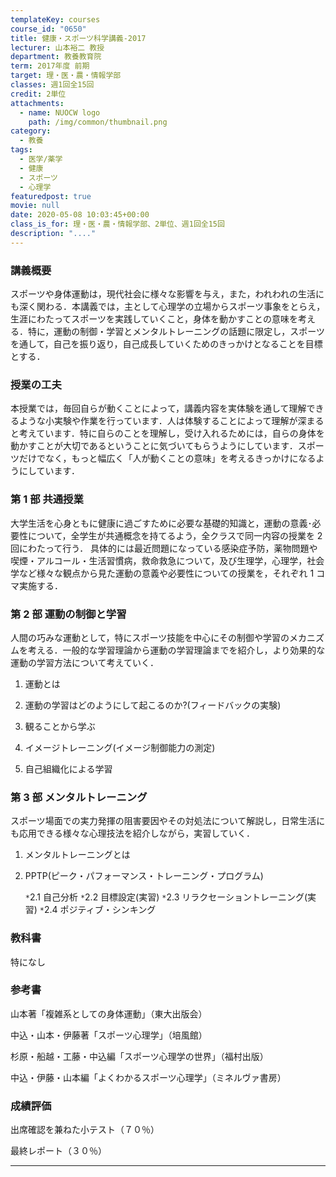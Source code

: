 ```yaml
---
templateKey: courses
course_id: "0650"
title: 健康・スポーツ科学講義-2017
lecturer: 山本裕二 教授
department: 教養教育院
term: 2017年度 前期
target: 理・医・農・情報学部
classes: 週1回全15回
credit: 2単位
attachments:
  - name: NUOCW logo
    path: /img/common/thumbnail.png
category:
  - 教養
tags:
  - 医学/薬学
  - 健康
  - スポーツ
  - 心理学
featuredpost: true
movie: null
date: 2020-05-08 10:03:45+00:00
class_is_for: 理・医・農・情報学部、2単位、週1回全15回
description: "...."
---
```


### 講義概要

スポーツや身体運動は，現代社会に様々な影響を与え，また，われわれの生活にも深く関わる．本講義では，主として心理学の立場からスポーツ事象をとらえ，生涯にわたってスポーツを実践していくこと，身体を動かすことの意味を考える．特に，運動の制御・学習とメンタルトレーニングの話題に限定し，スポーツを通して，自己を振り返り，自己成長していくためのきっかけとなることを目標とする．

### 授業の工夫

本授業では，毎回自らが動くことによって，講義内容を実体験を通して理解できるような小実験や作業を行っています．人は体験することによって理解が深まると考えています．特に自らのことを理解し，受け入れるためには，自らの身体を動かすことが大切であるということに気づいてもらうようにしています．スポーツだけでなく，もっと幅広く「人が動くことの意味」を考えるきっかけになるようにしています．

### 第 1 部 共通授業

大学生活を心身ともに健康に過ごすために必要な基礎的知識と，運動の意義･必要性について，全学生が共通概念を持てるよう，全クラスで同一内容の授業を 2 回にわたって行う．
具体的には最近問題になっている感染症予防，薬物問題や喫煙・アルコール・生活習慣病，救命救急について，及び生理学，心理学，社会学など様々な観点から見た運動の意義や必要性についての授業を，それぞれ 1 コマ実施する．

### 第 2 部 運動の制御と学習

人間の巧みな運動として，特にスポーツ技能を中心にその制御や学習のメカニズムを考える．一般的な学習理論から運動の学習理論までを紹介し，より効果的な運動の学習方法について考えていく．

1. 運動とは

2. 運動の学習はどのようにして起こるのか?(フィードバックの実験)

3. 観ることから学ぶ

4. イメージトレーニング(イメージ制御能力の測定)

5. 自己組織化による学習

### 第 3 部 メンタルトレーニング

スポーツ場面での実力発揮の阻害要因やその対処法について解説し，日常生活にも応用できる様々な心理技法を紹介しながら，実習していく．

1. メンタルトレーニングとは

2. PPTP(ピーク・パフォーマンス・トレーニング・プログラム)

   `*`2.1 自己分析
   `*`2.2 目標設定(実習)
   `*`2.3 リラクセーショントレーニング(実習)
   `*`2.4 ポジティブ・シンキング

### 教科書

特になし

### 参考書

<p>山本著「複雑系としての身体運動」（東大出版会）</p>
<p>中込・山本・伊藤著「スポーツ心理学」（培風館）</p>
<p>杉原・船越・工藤・中込編「スポーツ心理学の世界」（福村出版）</p>
<p>中込・伊藤・山本編「よくわかるスポーツ心理学」（ミネルヴァ書房）</p>

### 成績評価

<p>出席確認を兼ねた小テスト（７０％）</p>
<p>最終レポート（３０％）</p>

---
